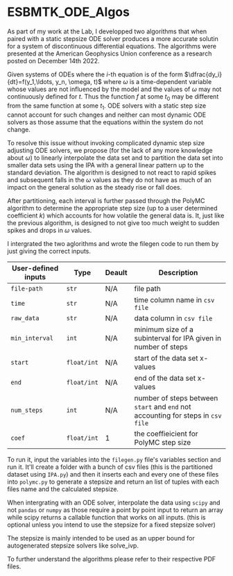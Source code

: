 # ESBMTK_ODE_Algos
As part of my work at the Lab, I developped two algorithms that when paired with a static stepsize ODE solver produces a more accurate solutin for a system of discontinuous  differential equations. The algorithms were presented at the American Geophysics Union conference as a research posted on December 14th 2022. 

Given systems of ODEs where the $i$-th equation is of the form $\dfrac{dy_i}{dt}=f(y_1,\ldots, y_n, \omega, t)$ where $\omega$ is a time-dependent variable whose values are not influenced by the model and the values of $\omega$ may not continuously defined for $t$. Thus the function $f$ at some $t_0$ may be different from the same function at some $t_1$. ODE solvers with a static step size cannot account for such changes and neither can most dynamic ODE solvers as those assume that the equations within the system do not change.

To resolve this issue without invoking complicated dynamic step size adjusting ODE solvers, we propose (for the lack of any more knowledge about $\omega$) to linearly interpolate the data set and to partition the data set into smaller data sets using the IPA with a general linear pattern up to the standard deviation. The algorithm is designed to not react to rapid spikes and subsequent falls in the $\omega$ values as they do not have as much of an impact on the general solution as the steady rise or fall does.

After partitioning, each interval is further passed through the PolyMC algorithm to determine the appropriate step size (up to a user determined coefficient $k$) which accounts for how volatile the general data is. It, just like the previous algorithm, is designed to not give too much weight to sudden spikes and drops in $\omega$ values.

I intergrated the two aglorithms and wrote the filegen code to run them by just giving the correct inputs.

|User-defined inputs|Type|Deault|Description|
|-------------------|----|------|-----------|
|```file-path```| ```str```|N/A|file path|
|```time```| ```str```|N/A|time column name in ```csv file```|
|```raw_data```| ```str```|N/A|data column in ```csv file```|
|```min_interval```| ```int```|N/A|minimum size of a subinterval for IPA given in number of steps|
|```start```| ```float/int```|N/A|start of the data set x-values|
|```end```| ```float/int```|N/A|end of the data set x-values|
|```num_steps```| ```int```|N/A|number of steps between ```start``` and ```end``` not accounting for steps in ```csv file```|
|```coef```| ```float/int```|1|the coeffieicient for PolyMC step size|

To run it, input the variables into the ```filegen.py``` file's variables section and run it. It'll create a folder with a bunch of csv files (this is the partitioned dataset using ```IPA.py```) and then it inserts each and every one of these files into ```polymc.py``` to generate a stepsize and return an list of tuples with each files name and the calculated stepsize.

When intergrating with an ODE solver, interpolate the data using ```scipy``` and not ```pandas``` or ```numpy``` as those require a point by point input to return an array while scipy returns a callable function that works on all inputs. (this is optional unless you intend to use the stepsize for a fixed stepsize solver)

The stepsize is mainly intended to be used as an upper bound for autogenerated stepsize solvers like solve_ivp.

To further understand the algorithms please refer to their respective PDF files.
